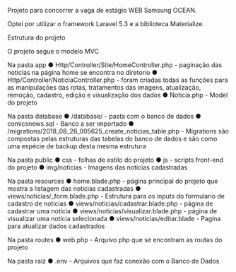 Projeto para concorrer a vaga de estágio WEB Samsung OCEAN.

Optei por utilizar o framework Laravel 5.3 e a biblioteca Materialize.

Estrutura do projeto

O projeto segue o modelo MVC

Na pasta app
● Http/Controller/Site/HomeController.php - paginação das noticias na página home se encontra no diretorio 
● Http/Controller/NoticiaController.php - foram criadas todas as funções para as manipulações das rotas, tratamentos das imagens, atualização, remoção, cadastro, edição e visualização dos dados
● Noticia.php - Model do projeto

Na pasta database
● /database/ - pasta com o banco de dados 
● comicsnews.sql - Banco a ser importado
● /migrations/2018_08_26_005625_create_noticias_table.php - Migrations são compostas pelas estruturas das tabelas do banco de dados e são como uma espécie de backup desta mesma estrutura

Na pasta public
● css - folhas de estilo do projeto
● js - scripts front-end do projeto
● img/noticias - Imagens das noticias cadastradas

Na pasta resources
● home.blade.php - página principal do projeto que mostra a listagem das noticias cadastradas
● views/noticias/_form.blade.php - Estrutura para os inputs do formulario de cadastro de noticias
● views/noticias/cadastrar.blade.php - página de cadastrar uma notícia
● views/noticias/visualizar.blade.php - página de visualizar uma notícia selecionada
● views/noticias/editar.blade - Pagina para atualizar dados cadastrados

Na pasta routes
● web.php - Arquivo php que se encontram as routas do projeto

Na pasta raíz
● .env - Arquivos que faz conexão com o Banco de Dados

